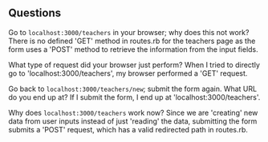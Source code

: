 ## Questions

Go to `localhost:3000/teachers` in your browser; why does this not work?
There is no defined 'GET' method in routes.rb for the teachers page as the form uses a 'POST' method to retrieve
the information from the input fields.


What type of request did your browser just perform?
When I tried to directly go to 'localhost:3000/teachers', my browser performed a 'GET' request.


Go back to `localhost:3000/teachers/new`; submit the form again. What URL do you end up at?
If I submit the form, I end up at 'localhost:3000/teachers'.

Why does `localhost:3000/teachers` work now?
Since we are 'creating' new data from user inputs instead of just 'reading' the data, submitting the form submits a 'POST' request, which has a valid redirected path in routes.rb.

